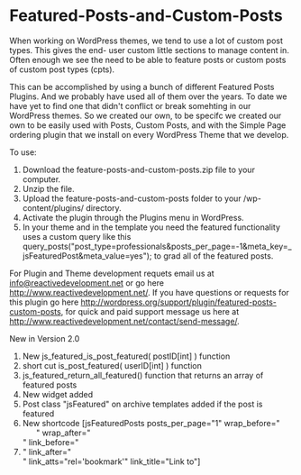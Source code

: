 # Featured-Posts-and-Custom-Posts
When working on WordPress themes, we tend to use a lot of custom post types. This gives the end- user custom little sections to manage content in. Often enough we see the need to be able to feature posts or custom posts of custom post types (cpts).

This can be accomplished by using a bunch of different Featured Posts Plugins. And we probably have used all of them over the years. To date we have yet to find one that didn't conflict or break somehting in our WordPress themes. So we created our own, to be specifc we created our own to be easily used with Posts, Custom Posts, and with the Simple Page ordering plugin that we install on every WordPress Theme that we develop.

To use:

1. Download the feature-posts-and-custom-posts.zip file to your computer.
2. Unzip the file.
3. Upload the feature-posts-and-custom-posts folder to your /wp-content/plugins/ directory.
4. Activate the plugin through the Plugins menu in WordPress.
5. In your theme and in the template you need the featured functionality uses a custom query like this query_posts(&quot;post_type=professionals&posts_per_page=-1&meta_key=_jsFeaturedPost&meta_value=yes&quot;); to grad all of the featured posts.

For Plugin and Theme development requets email us at info@reactivedevelopment.net or go here http://www.reactivedevelopment.net/. If you have questions or requests for this plugin go here http://wordpress.org/support/plugin/featured-posts-custom-posts, for quick and paid support message us here at http://www.reactivedevelopment.net/contact/send-message/.

New in Version 2.0
1. New js_featured_is_post_featured( postID[int] ) function
2. short cut is_post_featured( userID[int] ) function
3. js_featured_return_all_featured() function that returns an array of featured posts
4. New widget added
5. Post class "jsFeatured" on archive templates added if the post is featured
6. New shortcode [jsFeaturedPosts posts_per_page="1" wrap_before="<ul>" wrap_after="</ul>" link_before="<li>" link_after="</li>" link_atts="rel='bookmark'" link_title="Link to"]
